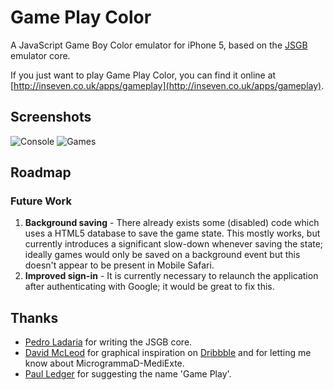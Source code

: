 # Game Play Color

A JavaScript Game Boy Color emulator for iPhone 5, based on the [JSGB](http://www.codebase.es/jsgb/) emulator core.

If you just want to play Game Play Color, you can find it online at [http://inseven.co.uk/apps/gameplay](http://inseven.co.uk/apps/gameplay).

## Screenshots

![Console](/previews/console.png)
![Games](http://inseven.co.uk/images/gameplay/games.png)

## Roadmap

### Future Work

1. **Background saving** - There already exists some (disabled) code which uses a HTML5 database to save the game state.  This mostly works, but currently introduces a significant slow-down whenever saving the state; ideally games would only be saved on a background event but this doesn't appear to be present in Mobile Safari.
2. **Improved sign-in** - It is currently necessary to relaunch the application after authenticating with Google; it would be great to fix this.

## Thanks

- [Pedro Ladaria](http://www.codebase.es/) for writing the JSGB core.
- [David McLeod](http://twitter.com/Mucx) for graphical inspiration on [Dribbble](http://dribbble.com/mucx) and for letting me know about MicrogrammaD-MediExte.
- [Paul Ledger](http://www.flexicoder.com) for suggesting the name 'Game Play'.
